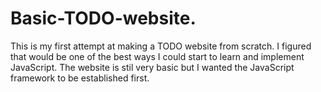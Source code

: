 # Basic-TODO-website. 
This is my first attempt at making a TODO website from scratch. I figured that would be one of the best ways I could start
to learn and implement JavaScript. The website is stil very basic but I wanted the JavaScript framework to be established first.
